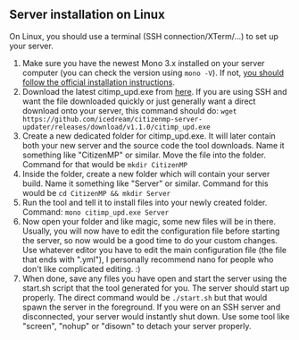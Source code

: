 Server installation on Linux
----------------------------

On Linux, you should use a terminal (SSH connection/XTerm/...) to set up your server.

1. Make sure you have the newest Mono 3.x installed on your server computer (you can check the version using ```mono -V```). If not, [you should follow the official installation instructions](http://www.mono-project.com/docs/getting-started/install/linux/).
2. Download the latest citimp_upd.exe from [here](https://github.com/icedream/citizenmp-server-updater/releases/latest). If you are using SSH and want the file downloaded quickly or just generally want a direct download onto your server, this command should do: ```wget https://github.com/icedream/citizenmp-server-updater/releases/download/v1.1.0/citimp_upd.exe```
3. Create a new dedicated folder for citimp_upd.exe. It will later contain both your new server and the source code the tool downloads. Name it something like "CitizenMP" or similar. Move the file into the folder. Command for that would be ```mkdir CitizenMP```
4. Inside the folder, create a new folder which will contain your server build. Name it something like "Server" or similar. Command for this would be ```cd CitizenMP && mkdir Server```
5. Run the tool and tell it to install files into your newly created folder. Command: ```mono citimp_upd.exe Server```
6. Now open your folder and like magic, some new files will be in there. Usually, you will now have to edit the configuration file before starting the server, so now would be a good time to do your custom changes. Use whatever editor you have to edit the main configuration file (the file that ends with ".yml"), I personally recommend nano for people who don't like complicated editing. :)
7. When done, save any files you have open and start the server using the start.sh script that the tool generated for you. The server should start up properly. The direct command would be ```./start.sh``` but that would spawn the server in the foreground. If you were on an SSH server and disconnected, your server would instantly shut down. Use some tool like "screen", "nohup" or "disown" to detach your server properly.
